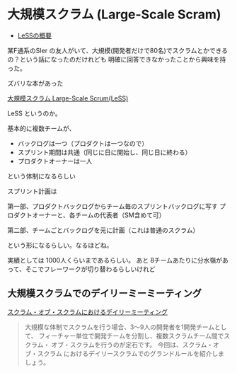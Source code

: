 # 大規模スクラム (Large-Scale Scram)

* [LeSSの概要](https://slide.meguro.ryuzee.com/slides/80)

某F通系のSIer の友人がいて、大規模(開発者だけで80名)でスクラムとかできるの？という話になったのだけれども
明確に回答できなかったことから興味を持った。

ズバリな本があった

[大規模スクラム Large-Scale Scrum(LeSS)](https://www.maruzen-publishing.co.jp/item/b295180.html)

LeSS というのか。

基本的に複数チームが、

* バックログは一つ（プロダクトは一つなので）
* スプリント期間は共通（同じに日に開始し、同じ日に終わる）
* プロダクトオーナーは一人

という体制になるらしい

スプリント計画は

第一部、プロダクトバックログからチーム毎のスプリントバックログに写す
プロダクトオーナーと、各チームの代表者（SM含めて可）

第二部、チームごとバックログを元に計画（これは普通のスクラム）

という形になるらしい。なるほどね。

実績としては 1000人くらいまであるらしい。
あと 8チームあたりに分水嶺があって、そこでフレーワークが切り替わるらしいけれど

## 大規模スクラムでのデイリーミーミーティング

[スクラム・オブ・スクラムにおけるデイリーミーティング](https://www.ryuzee.com/contents/blog/3520)

> 大規模な体制でスクラムを行う場合、3〜9人の開発者を1開発チームとして、
> フィーチャー単位で開発チームを分割し、複数スクラムチーム間でスクラム・
> オブ・スクラムを行うのが定石です。 今回は、スクラム・オブ・スクラム
> におけるデイリースクラムでのグランドルールを紹介しましょう。
